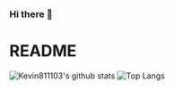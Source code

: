 ### Hi there 👋

# README

![Kevin811103's github stats](https://github-readme-stats.vercel.app/api?username=kevin811103)
![Top Langs](https://github-readme-stats.vercel.app/api/top-langs/?username=kevin811103&layout=compact&theme=vue-dark)

<!--
**kevin811103/kevin811103** is a ✨ _special_ ✨ repository because its `README.md` (this file) appears on your GitHub profile.

Here are some ideas to get you started:

- 🔭 I’m currently working on ...
- 🌱 I’m currently learning ...
- 👯 I’m looking to collaborate on ...
- 🤔 I’m looking for help with ...
- 💬 Ask me about ...
- 📫 How to reach me: ...
- 😄 Pronouns: ...
- ⚡ Fun fact: ...
-->
